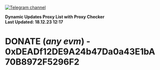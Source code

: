 [![Telegram channel](https://img.shields.io/endpoint?url=https://runkit.io/damiankrawczyk/telegram-badge/branches/master?url=https://t.me/n4z4v0d)](https://t.me/n4z4v0d) 

**Dynamic Updates Proxy List with Proxy Checker**  
**Last Updated: 18.12.23 12:17**

# DONATE (_any evm_) - 0xDEADf12DE9A24b47Da0a43E1bA70B8972F5296F2

